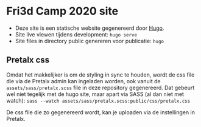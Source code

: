 # Fri3d Camp 2020 site

* Deze site is een statische website gegenereerd door [Hugo](https://gohugo.io/).
* Site live viewen tijdens development: `hugo serve`
* Site files in directory public genereren voor publicatie: `hugo`

## Pretalx css
Omdat het makkelijker is om de styling in sync te houden, wordt de css file die via de Pretalx admin kan ingeladen worden, ook vanuit de `assets/sass/pretalx.scss` file in deze repository gegenereerd. Dat gebeurt wel niet tegelijk met de hugo site, maar apart via SASS (al dan niet met watch):
`sass --watch assets/sass/pretalx.scss:public/css/pretalx.css`

De css file die zo gegenereerd wordt, kan je uploaden via de instellingen in Pretalx.

